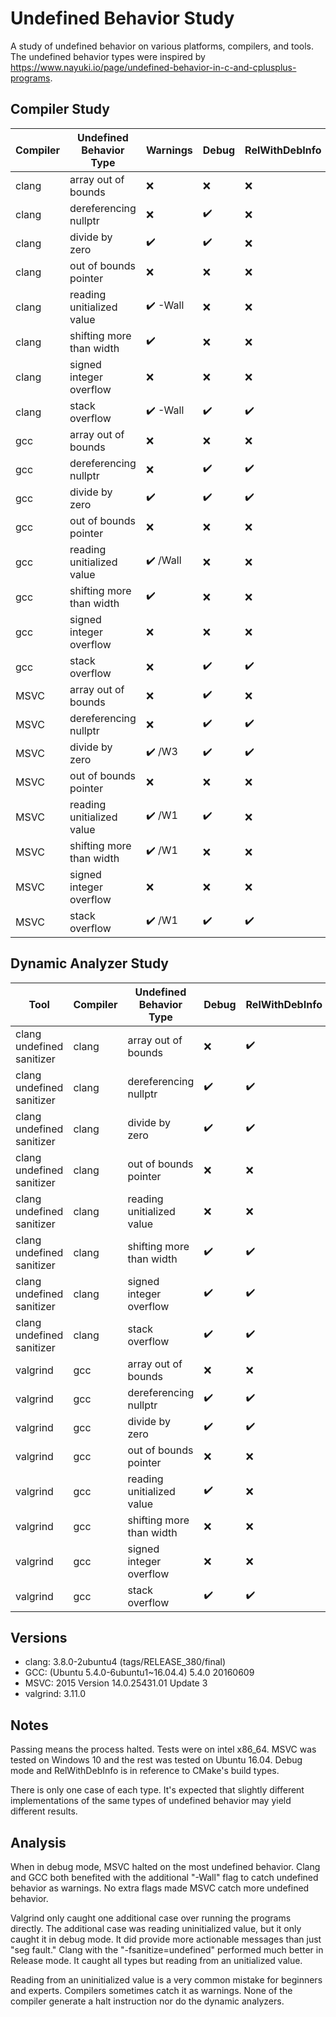 # Undefined Behavior Study
A study of undefined behavior on various platforms, compilers, and tools. The undefined behavior types were inspired by https://www.nayuki.io/page/undefined-behavior-in-c-and-cplusplus-programs.

## Compiler Study

Compiler | Undefined Behavior Type | Warnings | Debug | RelWithDebInfo
--- | --- | --- | --- | ---
clang | array out of bounds | ❌ | ❌ | ❌ |
clang | dereferencing nullptr | ❌ | ✔️ | ❌ |
clang | divide by zero | ✔️ | ✔️ | ❌ |
clang | out of bounds pointer | ❌ | ❌ | ❌ |
clang | reading unitialized value | ✔️ -Wall  | ❌| ❌ |
clang | shifting more than width | ✔️ | ❌ | ❌ |
clang | signed integer overflow | ❌ | ❌ | ❌ |
clang | stack overflow | ✔️ -Wall  | ✔️ | ✔️ |
gcc | array out of bounds | ❌ | ❌ | ❌ |
gcc | dereferencing nullptr | ❌ | ✔️ | ✔️ |
gcc | divide by zero | ✔️ | ✔️ | ✔️ |
gcc | out of bounds pointer | ❌ | ❌ | ❌ |
gcc | reading unitialized value | ✔️ /Wall | ❌| ❌ |
gcc | shifting more than width | ✔️ | ❌ | ❌ |
gcc | signed integer overflow | ❌ | ❌ | ❌ |
gcc | stack overflow | ❌ | ✔️ | ✔️ |
MSVC | array out of bounds | ❌ | ✔️ | ❌ |
MSVC | dereferencing nullptr | ❌ | ✔️ | ✔️ |
MSVC | divide by zero | ✔️ /W3 | ✔️ | ✔️ |
MSVC | out of bounds pointer | ❌ | ❌ | ❌ |
MSVC | reading unitialized value | ✔️ /W1 | ✔️ | ❌ |
MSVC | shifting more than width | ✔️ /W1 | ❌ | ❌ |
MSVC | signed integer overflow | ❌ | ❌ | ❌ |
MSVC | stack overflow | ✔️ /W1 | ✔️ | ✔️ |

## Dynamic Analyzer Study

Tool | Compiler | Undefined Behavior Type | Debug | RelWithDebInfo
--- | --- | --- | --- | ---
clang undefined sanitizer | clang | array out of bounds | ❌ | ✔️ |
clang undefined sanitizer | clang | dereferencing nullptr | ✔️ | ✔️ |
clang undefined sanitizer | clang | divide by zero | ✔️ | ✔️ |
clang undefined sanitizer | clang | out of bounds pointer | ❌ | ❌  |
clang undefined sanitizer | clang | reading unitialized value | ❌ | ❌ |
clang undefined sanitizer | clang | shifting more than width | ✔️ | ✔️ |
clang undefined sanitizer | clang | signed integer overflow | ✔️ | ✔️ |
clang undefined sanitizer | clang | stack overflow | ✔️ | ✔️ |
valgrind | gcc | array out of bounds | ❌ | ❌ |
valgrind | gcc | dereferencing nullptr | ✔️ | ✔️ |
valgrind | gcc | divide by zero | ✔️ | ✔️ |
valgrind | gcc | out of bounds pointer | ❌ | ❌ |
valgrind | gcc | reading unitialized value | ✔️| ❌ |
valgrind | gcc | shifting more than width | ❌ | ❌ |
valgrind | gcc | signed integer overflow | ❌ | ❌ |
valgrind | gcc | stack overflow | ✔️ | ✔️ |

## Versions
- clang: 3.8.0-2ubuntu4 (tags/RELEASE\_380/final)
- GCC: (Ubuntu 5.4.0-6ubuntu1~16.04.4) 5.4.0 20160609
- MSVC: 2015 Version 14.0.25431.01 Update 3
- valgrind: 3.11.0

## Notes
Passing means the process halted. Tests were on intel x86\_64. MSVC was tested on Windows 10 and the rest was tested on Ubuntu 16.04. Debug mode and RelWithDebInfo is in reference to CMake's build types.

There is only one case of each type. It's expected that slightly different implementations of the same types of undefined behavior may yield different results.

## Analysis
When in debug mode, MSVC halted on the most undefined behavior. Clang and GCC both benefited with the additional "-Wall" flag to catch undefined behavior as warnings. No extra flags made MSVC catch more undefined behavior.

Valgrind only caught one additional case over running the programs directly. The additional case was reading uninitialized value, but it only caught it in debug mode. It did provide more actionable messages than just "seg fault." Clang with the "-fsanitize=undefined" performed much better in Release mode. It caught all types but reading from an unitialized value.

Reading from an uninitialized value is a very common mistake for beginners and experts. Compilers sometimes catch it as warnings. None of the compiler generate a halt instruction nor do the dynamic analyzers.
